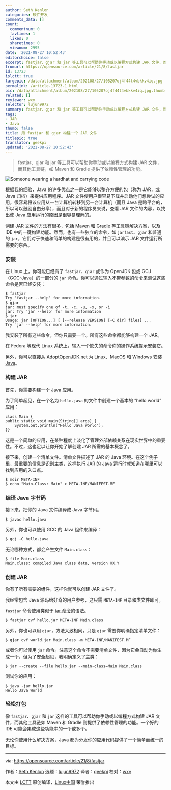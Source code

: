 ```yaml
---
author: Seth Kenlon
categories: 软件开发
comments_data: []
count:
  commentnum: 0
  favtimes: 1
  likes: 0
  sharetimes: 0
  viewnum: 2995
date: '2021-08-27 10:52:43'
editorchoice: false
excerpt: fastjar、gjar 和 jar 等工具可以帮助你手动或以编程方式构建 JAR 文件，而其他工具链，如 Maven 和 Gradle 提供了依赖性管理的功能。
fromurl: https://opensource.com/article/21/8/fastjar
id: 13723
islctt: true
largepic: /data/attachment/album/202108/27/105207oj4f44t4vbkkv4iq.jpg
permalink: /article-13723-1.html
pic: /data/attachment/album/202108/27/105207oj4f44t4vbkkv4iq.jpg.thumb.jpg
related: []
reviewer: wxy
selector: lujun9972
summary: fastjar、gjar 和 jar 等工具可以帮助你手动或以编程方式构建 JAR 文件，而其他工具链，如 Maven 和 Gradle 提供了依赖性管理的功能。
tags:
- JAR
- Java
thumb: false
title: 用 fastjar 和 gjar 构建一个 JAR 文件
titlepic: true
translator: geekpi
updated: '2021-08-27 10:52:43'
---
```



> 
> fastjar、gjar 和 jar 等工具可以帮助你手动或以编程方式构建 JAR 文件，而其他工具链，如 Maven 和 Gradle 提供了依赖性管理的功能。
> 
> 
> 


![](/data/attachment/album/202108/27/105207oj4f44t4vbkkv4iq.jpg "Someone wearing a hardhat and carrying code ")


根据我的经验，Java 的许多优点之一是它能够以整齐方便的包（称为 JAR，或 Java 归档）来提供应用程序。JAR 文件使用户很容易下载并启动他们想尝试的应用，很容易将该应用从一台计算机转移到另一台计算机（而且 Java 是跨平台的，所以可以鼓励自由分享），而且对于新的程序员来说，查看 JAR 文件的内容，以找出使 Java 应用运行的原因是很容易理解的。


创建 JAR 文件的方法有很多，包括 Maven 和 Gradle 等工具链解决方案，以及 IDE 中的一键构建功能。然而，也有一些独立的命令，如 `jarfast`、`gjar` 和普通的 `jar`，它们对于快速和简单的构建是很有用的，并且可以演示 JAR 文件运行所需要的东西。


### 安装


在 Linux 上，你可能已经有了 `fastjar`、`gjar` 或作为 OpenJDK 包或 GCJ（GCC-Java）的一部分的 `jar` 命令。你可以通过输入不带参数的命令来测试这些命令是否已经安装：



```
$ fastjar
Try 'fastjar --help' for more information.
$ gjar
jar: must specify one of -t, -c, -u, -x, or -i
jar: Try 'jar --help' for more information
$ jar
Usage: jar [OPTION...] [ [--release VERSION] [-C dir] files] ...
Try `jar --help' for more information.

```

我安装了所有这些命令，但你只需要一个。所有这些命令都能够构建一个 JAR。


在 Fedora 等现代 Linux 系统上，输入一个缺失的命令你的操作系统提示安装它。


另外，你可以直接从 [AdoptOpenJDK.net](https://adoptopenjdk.net/) 为 Linux、MacOS 和 Windows [安装 Java](https://opensource.com/article/19/11/install-java-linux)。


### 构建 JAR


首先，你需要构建一个 Java 应用。


为了简单起见，在一个名为 `hello.java` 的文件中创建一个基本的 “hello world” 应用：



```
class Main {
public static void main(String[] args) {
    System.out.println("Hello Java World");
}}

```

这是一个简单的应用，在某种程度上淡化了管理外部依赖关系在现实世界中的重要性。不过，这也足以让你开始了解创建 JAR 所需的基本概念了。


接下来，创建一个清单文件。清单文件描述了 JAR 的 Java 环境。在这个例子里，最重要的信息是识别主类，这样执行 JAR 的 Java 运行时就知道在哪里可以找到应用的入口点。



```
$ mdir META-INF
$ echo "Main-Class: Main" > META-INF/MANIFEST.MF

```

### 编译 Java 字节码


接下来，把你的 Java 文件编译成 Java 字节码。



```
$ javac hello.java

```

另外，你也可以使用 GCC 的 Java 组件来编译：



```
$ gcj -C hello.java

```

无论哪种方式，都会产生文件 `Main.class`：



```
$ file Main.class
Main.class: compiled Java class data, version XX.Y

```

### 创建 JAR


你有了所有需要的组件，这样你就可以创建 JAR 文件了。


我经常包含 Java 源码给好奇的用户参考，这只需 `META-INF` 目录和类文件即可。


`fastjar` 命令使用类似于 [tar 命令](https://opensource.com/article/17/7/how-unzip-targz-file)的语法。



```
$ fastjar cvf hello.jar META-INF Main.class

```

另外，你也可以用 `gjar`，方法大致相同，只是 `gjar` 需要你明确指定清单文件：



```
$ gjar cvf world.jar Main.class -m META-INF/MANIFEST.MF

```

或者你可以使用 `jar` 命令。注意这个命令不需要清单文件，因为它会自动为你生成一个，但为了安全起见，我明确定义了主类：



```
$ jar --create --file hello.jar --main-class=Main Main.class

```

测试你的应用：



```
$ java -jar hello.jar
Hello Java World

```

### 轻松打包


像 `fastjar`、`gjar` 和 `jar` 这样的工具可以帮助你手动或以编程方式构建 JAR 文件，而其他工具链如 Maven 和 Gradle 则提供了依赖性管理的功能。一个好的 IDE 可能会集成这些功能中的一个或多个。


无论你使用什么解决方案，Java 都为分发你的应用代码提供了一个简单而统一的目标。




---


via: <https://opensource.com/article/21/8/fastjar>


作者：[Seth Kenlon](https://opensource.com/users/seth) 选题：[lujun9972](https://github.com/lujun9972) 译者：[geekpi](https://github.com/geekpi) 校对：[wxy](https://github.com/wxy)


本文由 [LCTT](https://github.com/LCTT/TranslateProject) 原创编译，[Linux中国](https://linux.cn/) 荣誉推出